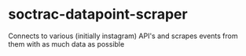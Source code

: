 soctrac-datapoint-scraper
=========================

Connects to various (initially instagram) API's and scrapes events from them with as much data as possible
